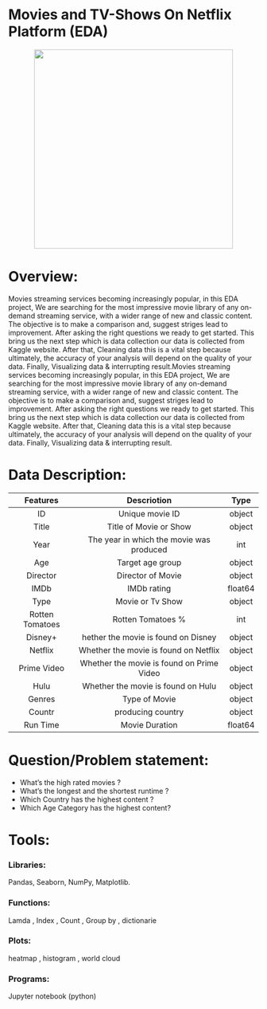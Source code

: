 # Movies and TV-Shows On Netflix Platform (EDA)
<p align="center">
<img src="https://github.com/ZainahAlshehri/Movies_TVShows_On_Streaming_Platforms/blob/main/Proposal%20Image%20.png" width="400" height="400" />
  </p>
  
# Overview:
Movies streaming services becoming increasingly popular, in this EDA project, We are searching for the most impressive movie library of any on-demand streaming service, with a wider range of new and classic content.
The objective is to make a comparison and, suggest striges lead to improvement.  After asking the right questions we ready to get started. This bring us the next step which is data collection our data is collected from Kaggle website. After that,  Cleaning data this is a vital step because ultimately, the accuracy of your analysis will depend on the quality of your data.
Finally, Visualizing data & interrupting result.Movies streaming services becoming increasingly popular, in this EDA project, We are searching for the most impressive movie library of any on-demand streaming service, with a wider range of new and classic content.
The objective is to make a comparison and, suggest striges lead to improvement.  After asking the right questions we ready to get started. This bring us the next step which is data collection our data is collected from Kaggle website. After that,  Cleaning data this is a vital step because ultimately, the accuracy of your analysis will depend on the quality of your data.
Finally, Visualizing data & interrupting result.

# Data Description:
|Features |Descriotion|Type
|:-------:|:-------------:|:-------:|
ID|Unique movie ID|object
Title|Title of Movie or Show|object
Year|The year in which the movie was produced|int
Age|Target age group|object
Director|Director of Movie|object
IMDb|IMDb rating|float64
Type|Movie or Tv Show|object
Rotten Tomatoes|Rotten Tomatoes %|int
Disney+|hether the movie is found on Disney|object
Netflix|Whether the movie is found on Netflix|object
Prime Video|Whether the movie is found on Prime Video|object|
Hulu|Whether the movie is found on Hulu|object
Genres|Type of Movie|object
Countr|producing country|object
Run Time|Movie Duration|float64

# Question/Problem statement:
* What’s the high rated movies ? 
* What’s the longest and the shortest runtime ?
* Which Country has the highest content ? 
* Which Age Category has the highest content?

# Tools:
### Libraries:
Pandas, Seaborn, NumPy, Matplotlib.
### Functions: 
Lamda , Index , Count , Group by , dictionarie 
### Plots:
heatmap , histogram , world cloud  
### Programs: 
Jupyter notebook (python)






